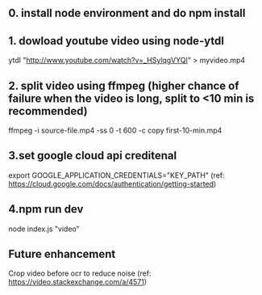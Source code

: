 ## 0. install node environment and do npm install

## 1. dowload youtube video using node-ytdl 
ytdl "http://www.youtube.com/watch?v=_HSylqgVYQI" > myvideo.mp4

## 2. split video using ffmpeg (higher chance of failure when the video is long, split to <10 min is recommended)
ffmpeg -i source-file.mp4 -ss 0 -t 600 -c copy first-10-min.mp4

## 3.set google cloud api creditenal
export GOOGLE_APPLICATION_CREDENTIALS="KEY_PATH" (ref: https://cloud.google.com/docs/authentication/getting-started)

## 4.npm run dev 
node index.js "video"

## Future enhancement
Crop video before ocr to reduce noise (ref: https://video.stackexchange.com/a/4571)